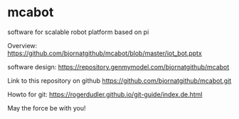# mcabot
software for scalable robot platform based on pi

Overview:
https://github.com/bjornatgithub/mcabot/blob/master/iot_bot.pptx

software design:
https://repository.genmymodel.com/bjornatgithub/mcabot

Link to this repository on github
https://github.com/bjornatgithub/mcabot.git

Howto for git:
https://rogerdudler.github.io/git-guide/index.de.html

May the force be with you!
